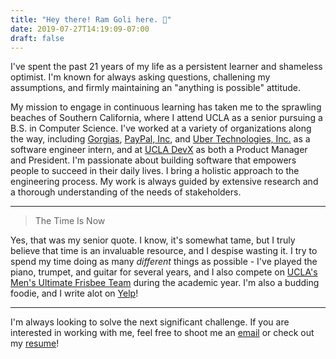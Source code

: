 ```yaml
---
title: "Hey there! Ram Goli here. 👋"
date: 2019-07-27T14:19:09-07:00
draft: false
---
```


I've spent the past 21 years of my life as a persistent learner and shameless optimist.
I'm known for always asking questions, challening my assumptions, and firmly maintaining an "anything is possible" attitude.

My mission to engage in continuous learning has taken me to the sprawling beaches of Southern California, where I attend UCLA as a senior pursuing a B.S. in Computer Science.
I've worked at a variety of organizations along the way, including [Gorgias](https://gorgias.io/), [PayPal, Inc](https://www.paypal.com/us/home),
and [Uber Technologies, Inc.](https://www.uber.com/) as a software engineer intern, and at [UCLA DevX](https://ucladevx.com) as both a Product Manager and President.
I'm passionate about building software that empowers people to succeed in their daily lives.
I bring a holistic approach to the engineering process. My work is always guided by extensive research and a thorough understanding of the needs of stakeholders.
___

> The Time Is Now

Yes, that was my senior quote. I know, it's somewhat tame, but I truly believe that time is an invaluable resource, and I despise wasting it.
I try to spend my time doing as many _different_ things as possible - I've played the piano, trumpet, and guitar for
several years, and I also compete on [UCLA's Men's Ultimate Frisbee Team](https://www.facebook.com/UclaSmaugUltimate/) during the academic year.
I'm also a budding foodie, and I write alot on [Yelp](https://www.yelp.com/user_details?userid=-suvTLALBAzOhXwLNpJjzw)!

___

I'm always looking to solve the next significant challenge. If you are interested in working with me, feel free to shoot me an [email](mailto:ramsgoli@gmail.com) or check out my [resume](/assets/resume.pdf)!
